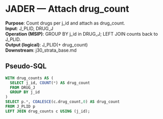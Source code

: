 # JADER — Attach drug_count

**Purpose**: Count drugs per j_id and attach as drug_count.  
**Input**: J_PLID, DRUG_J  
**Operation (MSIP)**: GROUP BY j_id in DRUG_J; LEFT JOIN counts back to J_PLID.  
**Output (logical)**: J_PLID(+ drug_count)  
**Downstream**: j30_strata_base.md

## Pseudo-SQL
```sql
WITH drug_counts AS (
  SELECT j_id, COUNT(*) AS drug_count
  FROM DRUG_J
  GROUP BY j_id
)
SELECT p.*, COALESCE(c.drug_count,0) AS drug_count
FROM J_PLID p
LEFT JOIN drug_counts c USING (j_id);

```
